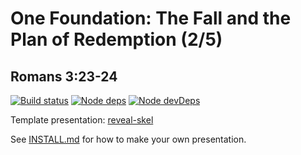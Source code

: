 # One Foundation: The Fall and the Plan of Redemption (2/5)
## Romans 3:23-24

[![Build status](https://api.travis-ci.com/sermons/found-fall.svg)](https://travis-ci.com/github/sermons/found-fall)
[![Node deps](https://david-dm.org/sermons/found-fall.svg)](https://david-dm.org/sermons/found-fall)
[![Node devDeps](https://david-dm.org/sermons/found-fall/dev-status.svg)](https://david-dm.org/sermons/found-fall?type=dev)

Template presentation: [reveal-skel](https://github.com/sermons/reveal-skel)

See [INSTALL.md](INSTALL.md)
for how to make your own presentation.
